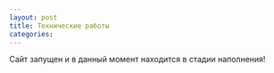 ```yaml
---
layout: post
title: Технические работы  
categories: 
---
```

Сайт запущен и в данный момент находится в стадии наполнения!
